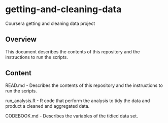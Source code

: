 # getting-and-cleaning-data
Coursera getting and cleaning data project

## Overview
This document describes the contents of this repository and the instructions to run the scripts.

## Content

READ.md         - Describes the contents of this repository and the instructions to run the scripts.

run_analysis.R  - R code that perform the analysis to tidy the data and product a cleaned and aggregated data.

CODEBOOK.md     - Describes the variables of the tidied data set.

